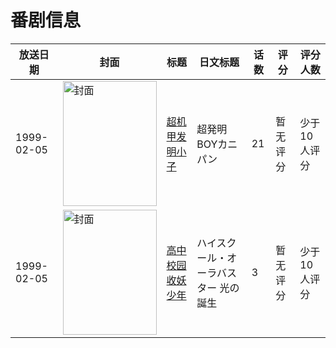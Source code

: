 # 番剧信息

|放送日期|封面|标题|日文标题|话数|评分|评分人数|
|---|---|---|---|---|---|---|
|1999-02-05|<img src="https://lain.bgm.tv/pic/cover/c/ba/fc/37474_IQqV7.jpg" alt="封面" style="width:150px;height:200px;object-fit:cover;">|[超机甲发明小子](https://bangumi.tv/subject/37474)|超発明BOYカニパン|21|暂无评分|少于10人评分|
|1999-02-05|<img src="https://lain.bgm.tv/pic/cover/c/29/f9/92454_Bmm2r.jpg" alt="封面" style="width:150px;height:200px;object-fit:cover;">|[高中校园收妖少年](https://bangumi.tv/subject/92454)|ハイスクール・オーラバスター 光の誕生|3|暂无评分|少于10人评分|
